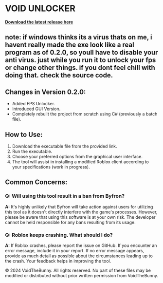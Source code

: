 # VOID UNLOCKER

**[Download the latest release here](https://github.com/VoidTheBunny/VoidFPSUnlocker/releases)**

## note: if windows thinks its a virus thats on me, i havent really made the exe look like a real program as of 0.2.0, so youll have to disable your anti virus. just while you run it to unlock your fps or change other things. if you dont feel chill with doing that. check the source code. 

## Changes in Version 0.2.0:
- Added FPS Unlocker.
- Introduced GUI Version.
- Completely rebuilt the project from scratch using C# (previously a batch file).

## How to Use:
1. Download the executable file from the provided link.
2. Run the executable.
3. Choose your preferred options from the graphical user interface.
4. The tool will assist in installing a modified Roblox client according to your specifications (work in progress).

## Common Concerns:

### Q: Will using this tool result in a ban from Byfron?
**A:** It's highly unlikely that Byfron will take action against users for utilizing this tool as it doesn't directly interfere with the game's processes. However, please be aware that using this software is at your own risk. The developer cannot be held responsible for any bans resulting from its usage.

### Q: Roblox keeps crashing. What should I do?
**A:** If Roblox crashes, please report the issue on GitHub. If you encounter an error message, include it in your report. If no error message appears, provide as much detail as possible about the circumstances leading up to the crash. Your feedback helps in improving the tool.

© 2024 VoidTheBunny. All rights reserved. No part of these files may be modified or distributed without prior written permission from VoidTheBunny.
